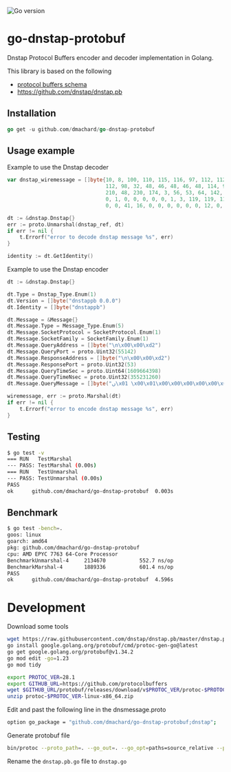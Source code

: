<img src="https://img.shields.io/badge/go%20version-min%201.21-green" alt="Go version"/>

# go-dnstap-protobuf

Dnstap Protocol Buffers encoder and decoder implementation in Golang.

This library is based on the following
- [protocol buffers schema](https://raw.githubusercontent.com/dnstap/dnstap.pb/master/dnstap.proto)
- https://github.com/dnstap/dnstap.pb


## Installation

```go
go get -u github.com/dmachard/go-dnstap-protobuf
```

## Usage example

Example to use the Dnstap decoder

```go
var dnstap_wiremessage = []byte{10, 8, 100, 110, 115, 116, 97, 112, 112, 98, 18, 14, 100, 110, 115, 116, 97, 112,
                                112, 98, 32, 48, 46, 48, 46, 48, 114, 90, 8, 5, 16, 1, 24, 1, 34, 4, 10, 0, 0, 210, 42, 4, 10, 0, 0,
                                210, 48, 230, 174, 3, 56, 53, 64, 142, 143, 198, 255, 5, 77, 28, 102, 44, 21, 82, 53, 218, 186, 1, 32,
                                0, 1, 0, 0, 0, 0, 0, 1, 3, 119, 119, 119, 6, 103, 111, 111, 103, 108, 101, 2, 102, 114, 0, 0, 1, 0, 1,
                                0, 0, 41, 16, 0, 0, 0, 0, 0, 0, 12, 0, 10, 0, 8, 230, 56, 227, 142, 1, 222, 120, 120, 1}

dt := &dnstap.Dnstap{}
err := proto.Unmarshal(dnstap_ref, dt)
if err != nil {
    t.Errorf("error to decode dnstap message %s", err)
}

identity := dt.GetIdentity()
```

Example to use the Dnstap encoder

```go
dt := &dnstap.Dnstap{}

dt.Type = Dnstap_Type.Enum(1)
dt.Version = []byte("dnstappb 0.0.0")
dt.Identity = []byte("dnstappb")

dt.Message = &Message{}
dt.Message.Type = Message_Type.Enum(5)
dt.Message.SocketProtocol = SocketProtocol.Enum(1)
dt.Message.SocketFamily = SocketFamily.Enum(1)
dt.Message.QueryAddress = []byte("\n\x00\x00\xd2")
dt.Message.QueryPort = proto.Uint32(55142)
dt.Message.ResponseAddress = []byte("\n\x00\x00\xd2")
dt.Message.ResponsePort = proto.Uint32(53)
dt.Message.QueryTimeSec = proto.Uint64(1609664398)
dt.Message.QueryTimeNsec = proto.Uint32(355231260)
dt.Message.QueryMessage = []byte("ں\x01 \x00\x01\x00\x00\x00\x00\x00\x01\x03www\x06google\x02fr\x00\x00\x01\x00\x01\x00\x00)\x10\x00\x00\x00\x00\x00\x00\x0c\x00\n\x00\x08\xe68\xe3\x8e\x01\xdex")

wiremessage, err := proto.Marshal(dt)
if err != nil {
    t.Errorf("error to encode dnstap message %s", err)
}
```

## Testing

```bash
$ go test -v
=== RUN   TestMarshal
--- PASS: TestMarshal (0.00s)
=== RUN   TestUnmarshal
--- PASS: TestUnmarshal (0.00s)
PASS
ok      github.com/dmachard/go-dnstap-protobuf  0.003s
```

## Benchmark

```bash
$ go test -bench=.
goos: linux
goarch: amd64
pkg: github.com/dmachard/go-dnstap-protobuf
cpu: AMD EPYC 7763 64-Core Processor                
BenchmarkUnmarshal-4   	 2134670	       552.7 ns/op
BenchmarkMarshal-4     	 1889336	       601.4 ns/op
PASS
ok      github.com/dmachard/go-dnstap-protobuf  4.596s
```

# Development

Download some tools

```bash
wget https://raw.githubusercontent.com/dnstap/dnstap.pb/master/dnstap.proto
go install google.golang.org/protobuf/cmd/protoc-gen-go@latest
go get google.golang.org/protobuf@v1.34.2
go mod edit -go=1.23
go mod tidy

export PROTOC_VER=28.1
export GITHUB_URL=https://github.com/protocolbuffers
wget $GITHUB_URL/protobuf/releases/download/v$PROTOC_VER/protoc-$PROTOC_VER-linux-x86_64.zip
unzip protoc-$PROTOC_VER-linux-x86_64.zip
```

Edit and past the following line in the dnsmessage.proto

```bash
option go_package = "github.com/dmachard/go-dnstap-protobuf;dnstap";
```

Generate protobuf file

```bash
bin/protoc --proto_path=. --go_out=. --go_opt=paths=source_relative --plugin protoc-gen-go=$(go env GOPATH)/bin/protoc-gen-go dnstap.proto
```

Rename the `dnstap.pb.go` file to `dnstap.go`
